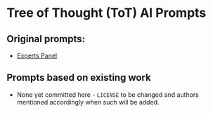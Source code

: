 # Tree of Thought (ToT) AI Prompts

## Original prompts:
- [Experts Panel](https://github.com/danciu/tree-of-thought-ai-prompts/blob/main/experts-panel.md)

## Prompts based on existing work
- None yet committed here - `LICENSE` to be changed and authors mentioned accordingly when such will be added.

